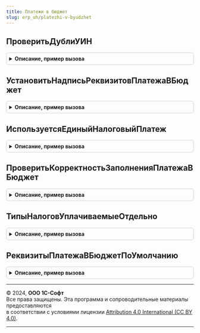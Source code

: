 ```yaml
---
title: Платежи в бюджет
slug: erp_uh/platezhi-v-byudzhet
---
```



## ПроверитьДублиУИН
<details style="margin: 1em 0; padding: 0.5em; border: 1px solid #ccc; border-radius: 6px;">

<summary style="font-weight: bold; cursor: pointer;">Описание, пример вызова</summary>

```bsl

// Проверяет наличие дублей УИН в документах
//
// Параметры:
//	ИдентификаторПлатежа - Строка - Проверяемый идентификатор платежа
//	Ссылка - ДокументСсылка - Проверяемый документ.
//
// Возвращаемое значение:
//	Массив - массив ошибок
//
Функция ПроверитьДублиУИН(ИдентификаторПлатежа, Ссылка) Экспорт
```

Пример вызова
```bsl
Результат = ПлатежиВБюджет.ПроверитьДублиУИН(ИдентификаторПлатежа, Ссылка) 
```
</details>

## УстановитьНадписьРеквизитовПлатежаВБюджет
<details style="margin: 1em 0; padding: 0.5em; border: 1px solid #ccc; border-radius: 6px;">

<summary style="font-weight: bold; cursor: pointer;">Описание, пример вызова</summary>

```bsl

// Устанавливает надпись реквизитов платежа в бюджет
//
// Параметры:
//    Форма - ФормаКлиентскогоПриложения - форма, из которой вызвана функция.
//
Процедура УстановитьНадписьРеквизитовПлатежаВБюджет(Форма) Экспорт
```

Пример вызова
```bsl
ПлатежиВБюджет.УстановитьНадписьРеквизитовПлатежаВБюджет(Форма) 
```
</details>

## ИспользуетсяЕдиныйНалоговыйПлатеж
<details style="margin: 1em 0; padding: 0.5em; border: 1px solid #ccc; border-radius: 6px;">

<summary style="font-weight: bold; cursor: pointer;">Описание, пример вызова</summary>

```bsl

// Возвращает признак использования Единого налогового платежа
//
// Параметры:
//	Организация - СправочникСсылка.Организации - проверяемая организация
//	Период - Дата - дата проверки
//
// Возвращаемое значение:
//	Булево - признак использования ЕНП.
//
Функция ИспользуетсяЕдиныйНалоговыйПлатеж(Организация, Период) Экспорт
```

Пример вызова
```bsl
Результат = ПлатежиВБюджет.ИспользуетсяЕдиныйНалоговыйПлатеж(Организация, Период) 
```
</details>

## ПроверитьКорректностьЗаполненияПлатежаВБюджет
<details style="margin: 1em 0; padding: 0.5em; border: 1px solid #ccc; border-radius: 6px;">

<summary style="font-weight: bold; cursor: pointer;">Описание, пример вызова</summary>

```bsl

// Проверяет корректность указания типа налога и выводит предупреждение
//
// Параметры:
//    Форма - ФормаКлиентскогоПриложения - форма, из которой вызвана функция
//    ДатаПлатежа - Дата - дата платежа.
//
Процедура ПроверитьКорректностьЗаполненияПлатежаВБюджет(Форма, Знач ДатаПлатежа) Экспорт
```

Пример вызова
```bsl
ПлатежиВБюджет.ПроверитьКорректностьЗаполненияПлатежаВБюджет(Форма, ДатаПлатежа) 
```
</details>

## ТипыНалоговУплачиваемыеОтдельно
<details style="margin: 1em 0; padding: 0.5em; border: 1px solid #ccc; border-radius: 6px;">

<summary style="font-weight: bold; cursor: pointer;">Описание, пример вызова</summary>

```bsl

// Устарела. Следует использовать ЕдиныйНалоговыйСчет.ВидыНалоговУплачиваемыеОтдельно
// Проверяет использование регламентированного учета в рассчитываемом периоде.
//
// Возвращаемое значение:
//	Массив - массив налогов, уплачиваемых отдельно
//
Функция ТипыНалоговУплачиваемыеОтдельно() Экспорт
```

Пример вызова
```bsl
Результат = ПлатежиВБюджет.ТипыНалоговУплачиваемыеОтдельно() 
```
</details>

## РеквизитыПлатежаВБюджетПоУмолчанию
<details style="margin: 1em 0; padding: 0.5em; border: 1px solid #ccc; border-radius: 6px;">

<summary style="font-weight: bold; cursor: pointer;">Описание, пример вызова</summary>

```bsl

// Устанавливает реквизиты платежа в бюджет по умолчанию.
//
// Параметры:
//  ДокументОбъект - ДокументОбъект.СписаниеБезналичныхДенежныхСредств, ДокументОбъект.ЗаявкаНаРасходованиеДенежныхСредств -
//                   объект, в котором заполняются реквизиты платежа в бюджет.
//
Процедура РеквизитыПлатежаВБюджетПоУмолчанию(ДокументОбъект) Экспорт
```

Пример вызова
```bsl
ПлатежиВБюджет.РеквизитыПлатежаВБюджетПоУмолчанию(ДокументОбъект) 
```
</details>

---

© 2024, **ООО 1С-Софт**  
Все права защищены. Эта программа и сопроводительные материалы предоставляются  
в соответствии с условиями лицензии [Attribution 4.0 International (CC BY 4.0)](https://creativecommons.org/licenses/by/4.0/legalcode).

---
